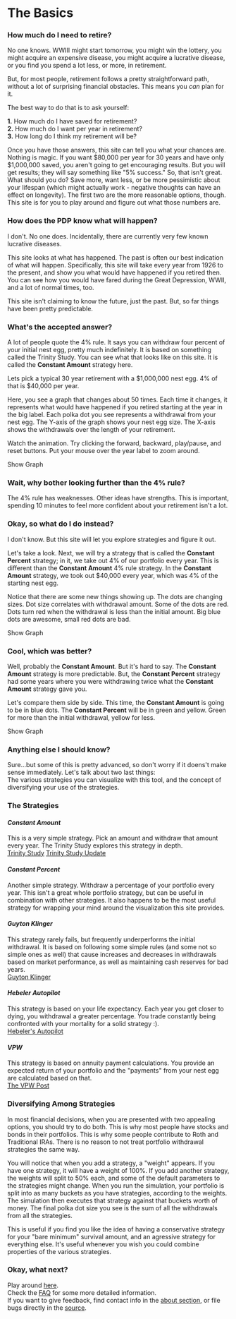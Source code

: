 # The Basics

### How much do I need to retire?  

No one knows.
WWIII might start tomorrow, you might win the lottery, you might acquire an expensive disease, you might acquire a lucrative disease, or you find you spend a lot less, or more, in retirement.  

But, for most people, retirement follows a pretty straightforward path, without a lot of surprising financial obstacles.
This means you *can* plan for it.

The best way to do that is to ask yourself:  
 
**1.** How much do I have saved for retirement?  
**2.** How much do I want per year in retirement?  
**3.** How long do I think my retirement will be?

Once you have those answers, this site can tell you what your chances are.
Nothing is magic.
If you want $80,000 per year for 30 years and have only $1,000,000 saved, you aren't going to get encouraging results.
But you will get results; they will say something like "5% success." 
So, that isn't great. 
What should you do?
Save more, want less, or be more pessimistic about your lifespan (which might actually work - negative thoughts can have an effect on longevity).
The first two are the more reasonable options, though.
This site is for you to play around and figure out what those numbers are.

### How does the PDP know what will happen?

I don't. 
No one does. 
Incidentally, there are currently very few known lucrative diseases.  

This site looks at what has happened.
The past is often our best indication of what will happen. 
Specifically, this site will take every year from 1926 to the present, and show you what would have happened if you retired then.
You can see how you would have fared during the Great Depression, WWII, and a lot of normal times, too.

This site isn't claiming to know the future, just the past.
But, so far things have been pretty predictable. 

### What's the accepted answer?

A lot of people quote the 4% rule.
It says you can withdraw four percent of your initial nest egg, pretty much indefinitely.
It is based on something called the Trinity Study.
You can see what that looks like on this site.
It is called the **Constant Amount** strategy here.

Lets pick a typical 30 year retirement with a $1,000,000 nest egg.
4% of that is $40,000 per year.

Here, you see a graph that changes about 50 times. 
Each time it changes, it represents what would have happened if you retired starting at the year in the big label.
Each polka dot you see represents a withdrawal from your nest egg.
The Y-axis of the graph shows your nest egg size.
The X-axis shows the withdrawals over the length of your retirement.

Watch the animation.
Try clicking the forward, backward, play/pause, and reset buttons.
Put your mouse over the year label to zoom around.

<label type="submit" class="trinityGraphButt">Show Graph</label>
<p id="trinityGraph" style="display: none;"></p>

### Wait, why bother looking further than the 4% rule?

The 4% rule has weaknesses.
Other ideas have strengths.
This is important, spending 10 minutes to feel more confident about your retirement isn't a lot.
  
### Okay, so what do I do instead?

I don't know.
But this site will let you explore strategies and figure it out.

Let's take a look.
Next, we will try a strategy that is called the **Constant Percent** strategy; in it, we take out 4% of our portfolio every year.
This is different than the **Constant Amount** 4% rule strategy.
In the **Constant Amount** strategy, we took out $40,000 every year, which was 4% of the starting nest egg.

Notice that there are some new things showing up.
The dots are changing sizes.
Dot size correlates with withdrawal amount.
Some of the dots are red.
Dots turn red when the withdrawal is less than the initial amount.
Big blue dots are awesome, small red dots are bad.

<label type="submit" class="percentGraphButt">Show Graph</label>
<p id="percentGraph" style="display: none;"></p>

### Cool, which was better?

Well, probably the **Constant Amount**.
But it's hard to say.
The **Constant Amount** strategy is more predictable.
But, the **Constant Percent** strategy had some years where you were withdrawing twice what the **Constant Amount** strategy gave you. 

Let's compare them side by side.
This time, the **Constant Amount** is going to be in blue dots.
The **Constant Percent** will be in green and yellow.
Green for more than the initial withdrawal, yellow for less.

<label type="submit" class="compareGraphButt">Show Graph</label>
<p id="compareGraph" style="display: none;"></p>

### Anything else I should know?

Sure...but some of this is pretty advanced, so don't worry if it doens't make sense immediately.
Let's talk about two last things:  
The various strategies you can visualize with this tool, and the concept of diversifying your use of the strategies.

### The Strategies

#### *Constant Amount*

This is a very simple strategy.
Pick an amount and withdraw that amount every year.
The Trinity Study explores this strategy in depth.  
<a href="http://afcpe.org/assets/pdf/vol1014.pdf" target="_blank">Trinity Study</a>
<a href="https://www.onefpa.org/journal/Pages/Portfolio%20Success%20Rates%20Where%20to%20Draw%20the%20Line.aspx" target="_blank">Trinity Study Update</a>

#### *Constant Percent*

Another simple strategy.
Withdraw a percentage of your portfolio every year.
This isn't a great whole portfolio strategy, but can be useful in combination with other strategies.
It also happens to be the most useful strategy for wrapping your mind around the visualization this site provides.

#### *Guyton Klinger*

This strategy rarely fails, but frequently underperforms the initial withdrawal.
It is based on following some simple rules (and some not so simple ones as well) that cause increases and decreases in withdrawals based on market performance, as well as maintaining cash reserves for bad years.  
<a href="http://cornerstonewealthadvisors.com/wp-content/uploads/2014/09/08-06_WebsiteArticle.pdf" target="_blank">Guyton Klinger</a>

#### *Hebeler Autopilot*

This strategy is based on your life expectancy.
Each year you get closer to dying, you withdrawal a greater percentage.
You trade constantly being confronted with your mortality for a solid strategy :).    
<a href="http://www.marketwatch.com/story/put-retirement-savings-withdrawals-on-autopilot-2013-07-24" target="_blank">Hebeler's Autopilot</a>

#### *VPW*

This strategy is based on annuity payment calculations.
You provide an expected return of your portfolio and the "payments" from your nest egg are calculated based on that.  
<a href="https://www.bogleheads.org/forum/viewtopic.php?t=120430" target="_blank">The VPW Post</a>

### Diversifying Among Strategies

In most financial decisions, when you are presented with two appealing options, you should try to do both.
This is why most people have stocks and bonds in their portfolios.
This is why some people contribute to Roth and Traditional IRAs.
There is no reason to not treat portfolio withdrawal strategies the same way.

You will notice that when you add a strategy, a "weight" appears.
If you have one strategy, it will have a weight of 100%. 
If you add another strategy, the weights will split to 50% each, and some of the default parameters to the strategies might change.
When you run the simulation, your portfolio is split into as many buckets as you have strategies, according to the weights.
The simulation then executes that strategy against that buckets worth of money.
The final polka dot size you see is the sum of all the withdrawals from all the strategies.

This is useful if you find you like the idea of having a conservative strategy for your "bare minimum" survival amount, and an agressive strategy for everything else.
It's useful whenever you wish you could combine properties of the various strategies.


### Okay, what next?

Play around [here](.\home).  
Check the [FAQ](.\faq) for some more detailed information.  
If you want to give feedback, find contact info in the [about section](.\about), or file bugs directly in the [source](.\source).
